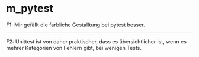 # m_pytest

F1: Mir gefällt die farbliche Gestalltung bei pytest besser.

---

F2: Unittest ist von daher praktischer, dass es übersichtlicher ist, wenn es mehrer Kategorien von Fehlern gibt, bei wenigen Tests.
